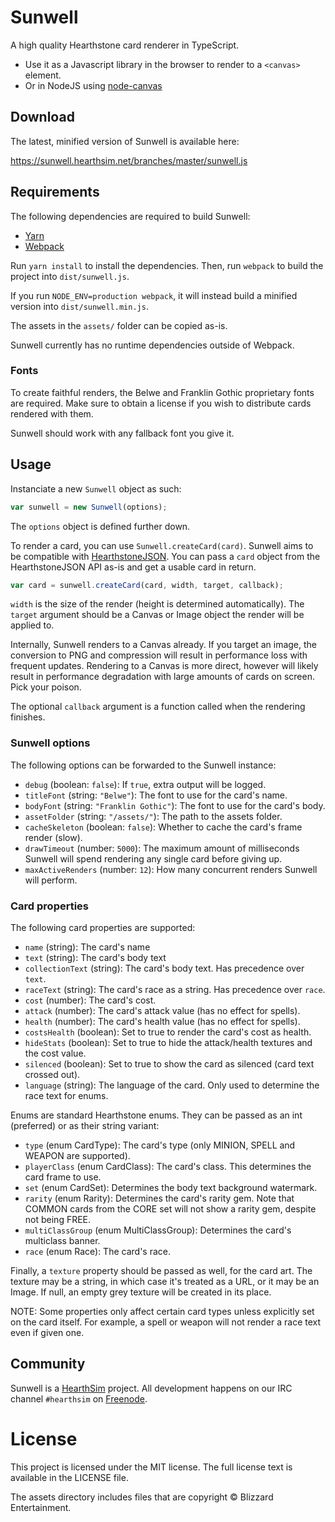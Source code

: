 # Sunwell

A high quality Hearthstone card renderer in TypeScript.

* Use it as a Javascript library in the browser to render to a `<canvas>` element.
* Or in NodeJS using [node-canvas](https://github.com/Automattic/node-canvas)


## Download

The latest, minified version of Sunwell is available here:

https://sunwell.hearthsim.net/branches/master/sunwell.js


## Requirements

The following dependencies are required to build Sunwell:

- [Yarn](https://github.com/yarnpkg/yarn)
- [Webpack](https://github.com/webpack/webpack)

Run `yarn install` to install the dependencies. Then, run `webpack` to build
the project into `dist/sunwell.js`.

If you run `NODE_ENV=production webpack`, it will instead build a minified
version into `dist/sunwell.min.js`.

The assets in the `assets/` folder can be copied as-is.

Sunwell currently has no runtime dependencies outside of Webpack.


### Fonts

To create faithful renders, the Belwe and Franklin Gothic proprietary fonts are required.
Make sure to obtain a license if you wish to distribute cards rendered with them.

Sunwell should work with any fallback font you give it.


## Usage

Instanciate a new `Sunwell` object as such:

```js
var sunwell = new Sunwell(options);
```

The `options` object is defined further down.

To render a card, you can use `Sunwell.createCard(card)`.
Sunwell aims to be compatible with [HearthstoneJSON](https://hearthstonejson.com).
You can pass a `card` object from the HearthstoneJSON API as-is and get a usable card in return.


```js
var card = sunwell.createCard(card, width, target, callback);
```

`width` is the size of the render (height is determined automatically).
The `target` argument should be a Canvas or Image object the render will be applied to.

Internally, Sunwell renders to a Canvas already. If you target an image, the conversion
to PNG and compression will result in performance loss with frequent updates.
Rendering to a Canvas is more direct, however will likely result in performance degradation
with large amounts of cards on screen. Pick your poison.

The optional `callback` argument is a function called when the rendering finishes.


### Sunwell options

The following options can be forwarded to the Sunwell instance:

- `debug` (boolean: `false`): If `true`, extra output will be logged.
- `titleFont` (string: `"Belwe"`): The font to use for the card's name.
- `bodyFont` (string: `"Franklin Gothic"`): The font to use for the card's body.
- `assetFolder` (string: `"/assets/"`): The path to the assets folder.
- `cacheSkeleton` (boolean: `false`): Whether to cache the card's frame render (slow).
- `drawTimeout` (number: `5000`): The maximum amount of milliseconds Sunwell will spend
  rendering any single card before giving up.
- `maxActiveRenders` (number: `12`): How many concurrent renders Sunwell will perform.


### Card properties

The following card properties are supported:

- `name` (string): The card's name
- `text` (string): The card's body text
- `collectionText` (string): The card's body text. Has precedence over `text`.
- `raceText` (string): The card's race as a string. Has precedence over `race`.
- `cost` (number): The card's cost.
- `attack` (number): The card's attack value (has no effect for spells).
- `health` (number): The card's health value (has no effect for spells).
- `costsHealth` (boolean): Set to true to render the card's cost as health.
- `hideStats` (boolean): Set to true to hide the attack/health textures and the cost value.
- `silenced` (boolean): Set to true to show the card as silenced (card text crossed out).
- `language` (string): The language of the card. Only used to determine the race text for enums.


Enums are standard Hearthstone enums. They can be passed as an int (preferred) or as their
string variant:

- `type` (enum CardType): The card's type (only MINION, SPELL and WEAPON are supported).
- `playerClass` (enum CardClass): The card's class. This determines the card frame to use.
- `set` (enum CardSet): Determines the body text background watermark.
- `rarity` (enum Rarity): Determines the card's rarity gem. Note that COMMON cards from the
  CORE set will not show a rarity gem, despite not being FREE.
- `multiClassGroup` (enum MultiClassGroup): Determines the card's multiclass banner.
- `race` (enum Race): The card's race.

Finally, a `texture` property should be passed as well, for the card art. The texture may be
a string, in which case it's treated as a URL, or it may be an Image. If null, an empty grey
texture will be created in its place.

NOTE: Some properties only affect certain card types unless explicitly set on the card
itself. For example, a spell or weapon will not render a race text even if given one.


## Community

Sunwell is a [HearthSim](https://hearthsim.info) project. All development
happens on our IRC channel `#hearthsim` on [Freenode](https://freenode.net).


# License

This project is licensed under the MIT license. The full license text is
available in the LICENSE file.

The assets directory includes files that are copyright © Blizzard Entertainment.
